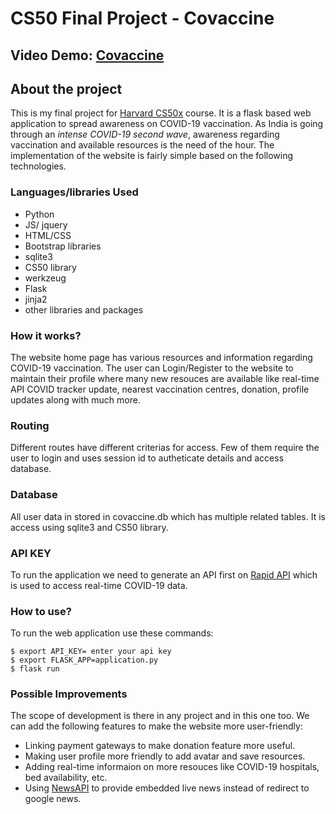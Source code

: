 # CS50 Final Project - Covaccine 
## Video Demo: [Covaccine](https://youtu.be/TWaPYQj9XuA)
## About the project
This is my final project for [Harvard CS50x](https://cs50.harvard.edu/x/2020/) course. It is a flask based web application to spread awareness on COVID-19 vaccination. As India is going through an *intense COVID-19 second wave*, awareness regarding vaccination and available resources is the need of the hour. The implementation of the website is fairly simple based on the following technologies.
### Languages/libraries Used
- Python
- JS/ jquery
- HTML/CSS
- Bootstrap libraries
- sqlite3
- CS50 library
- werkzeug
- Flask
- jinja2
- other libraries and packages
### How it works?
The website home page has various resources and information regarding COVID-19 vaccination. The user can Login/Register to the website to maintain their profile where
many new resouces are available like real-time API COVID tracker update, nearest vaccination centres, donation, profile updates along with much more. 
### Routing
Different routes have different criterias for access. Few of them require the user to login and uses session id to autheticate details and access database.
### Database
All user data in stored in covaccine.db which has multiple related tables. It is access using sqlite3 and CS50 library. 
### API KEY
To run the application we need to generate an API first on [Rapid API](https://rapidapi.com/marketplace) which is used to access real-time COVID-19 data.
### How to use?
To run the web application use these commands:

```
$ export API_KEY= enter your api key
$ export FLASK_APP=application.py
$ flask run
```
### Possible Improvements
The scope of development is there in any project and in this one too. We can add the following features to make the website more user-friendly:

- Linking payment gateways to make donation feature more useful.
- Making user profile more friendly to add avatar and save resources.
- Adding real-time informaion on more resouces like COVID-19 hospitals, bed availability, etc.
- Using [NewsAPI](https://newsapi.org/) to provide embedded live news instead of redirect to google news.
